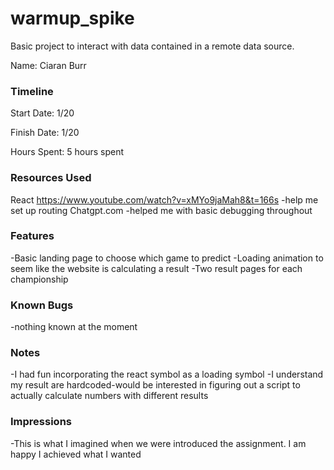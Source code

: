 # warmup_spike

Basic project to interact with data contained in a remote data source.


Name: Ciaran Burr

### Timeline

Start Date: 1/20

Finish Date: 1/20

Hours Spent: 5 hours spent


### Resources Used
React
https://www.youtube.com/watch?v=xMYo9jaMah8&t=166s -help me set up routing
Chatgpt.com -helped me with basic debugging throughout

### Features
-Basic landing page to choose which game to predict
-Loading animation to seem like the website is calculating a result
-Two result pages for each championship

### Known Bugs
-nothing known at the moment

### Notes
-I had fun incorporating the react symbol as a loading symbol
-I understand my result are hardcoded-would be interested in figuring out a script to actually calculate numbers with different results

### Impressions
-This is what I imagined when we were introduced the assignment. I am happy I achieved what I wanted

